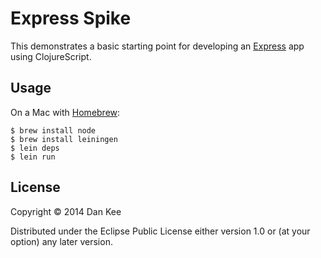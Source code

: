 Express Spike
=============

This demonstrates a basic starting point for developing an
[Express](http://expressjs.com/) app using ClojureScript.

Usage
-----

On a Mac with [Homebrew](http://brew.sh/):

    $ brew install node
    $ brew install leiningen
	$ lein deps
	$ lein run

License
-------

Copyright © 2014 Dan Kee

Distributed under the Eclipse Public License either version 1.0 or (at
your option) any later version.
